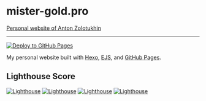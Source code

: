 # mister-gold.pro

[Personal website of Anton Zolotukhin](https://mister-gold.pro)

----

[![Deploy to GitHub Pages](https://github.com/bandantonio/bandantonio.github.io/actions/workflows/deploy.yml/badge.svg)](https://github.com/bandantonio/bandantonio.github.io/actions/workflows/deploy.yml)

My personal website built with [Hexo](https://hexo.io), [EJS](https://ejs.co), and [GitHub Pages](https://pages.github.com).

## Lighthouse Score

[![Lighthouse](https://img.shields.io/badge/-Performance:97-white?style=flat&logo=Lighthouse&logoColor=red)](https://mister-gold.pro)
[![Lighthouse](https://img.shields.io/badge/-Accessibility:100-white?style=flat&logo=Lighthouse&logoColor=red)](https://mister-gold.pro)
[![Lighthouse](https://img.shields.io/badge/-Best%20Practices:100-white?style=flat&logo=Lighthouse&logoColor=red)](https://mister-gold.pro)
[![Lighthouse](https://img.shields.io/badge/-SEO:100-white?style=flat&logo=Lighthouse&logoColor=red)](https://mister-gold.pro)
